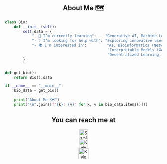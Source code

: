 <h2 align="center">About Me 🗺️</h2> 

```Python
class Bio:
    def __init__(self):
        self.data = {
            "- 🌱 I’m currently learning":    "Generative AI, Machine Learning, and Neuro-inspired AI",
            "- ❔ I’m looking for help with": "Exploring innovative uses of ML in bioinformatics and AI",
            "- 📚 I'm interested in":         "AI, Bioinformatics (Network Motifs), Radiogenomics, "
                                              "Interpretable Models (XAI), Generative Models, "
                                              "Decentralized Learning, Mathetmatics!"
        }


def get_bio():
    return Bio().data

if __name__ == "__main__":
    bio_data = get_bio()
    
    print("About Me 🗺️")
    print("\n".join([f"{k}: {v}" for k, v in bio_data.items()]))
```
<h2 align="center">You can reach me at </h2>

<p align="center">
  
  <a href="https://www.linkedin.com/in/kyle-c-lai/">
    <img src="https://cdn.jsdelivr.net/npm/simple-icons@3.0.1/icons/linkedin.svg" alt="Samin Mahdipour's LinkedIn Profile" height="30" width="30" style="display:block">
  </a>
	
  <a href="mailto: kcklaius@gmail.com">
    <img src="https://simpleicons.org/icons/gmail.svg" alt="Kyle Lai's Gmail" height="30" width="30" style="display:block">
  </a> 

  <a href="https://hub.docker.com/u/kyleclai">
     <img src="https://simpleicons.org/icons/docker.svg" alt="Kyle Lai's dockerhub Profile" height="35" width="35" style="display:block">
  </a>

</p>
